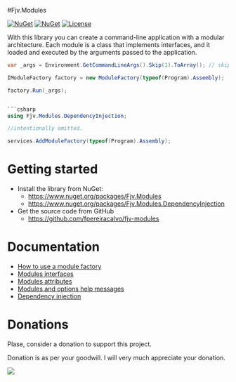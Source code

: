 #Fjv.Modules

[![NuGet](https://img.shields.io/nuget/v/Fjv.Modules.svg)](https://www.nuget.org/packages/Fjv.Modules/) [![NuGet](https://img.shields.io/nuget/dt/Fjv.Modules.svg)](https://www.nuget.org/packages/Fjv.Modules/) [![License](https://img.shields.io/github/license/fpereiracalvo/fjv-modules.svg)](LICENSE)

With this library you can create a command-line application with a modular architecture. Each module is a class that implements interfaces, and it loaded and executed by the arguments passed to the application.

```csharp
var _args = Environment.GetCommandLineArgs().Skip(1).ToArray(); // skiping argument on .Net6.

IModuleFactory factory = new ModuleFactory(typeof(Program).Assembly);

factory.Run(_args);
```

```csharp

```csharp
using Fjv.Modules.DependencyInjection;

//intentionally omitted.

services.AddModuleFactory(typeof(Program).Assembly);
```

# Getting started

- Install the library from NuGet:
  - https://www.nuget.org/packages/Fjv.Modules
  - https://www.nuget.org/packages/Fjv.Modules.DependencyInjection
- Get the source code from GitHub
  - https://github.com/fpereiracalvo/fjv-modules


# Documentation

- [How to use a module factory](Documentation/ModuleFactory.md)
- [Modules interfaces](Documentation/ModuleInterfaces.md)
- [Modules attributes](Documentation/ModulesAttributes.md)
- [Modules and options help messages](Documentation/HelpMessages.md)
- [Dependency injection](Documentation/DependencyInjection.md)

# Donations

Plase, consider a donation to support this project.

Donation is as per your goodwill. I will very much appreciate your donation.

[![](https://www.paypalobjects.com/en_US/i/btn/btn_donateCC_LG.gif)](https://paypal.me/fpereiracalvo?country.x=CL&locale.x=en_US)